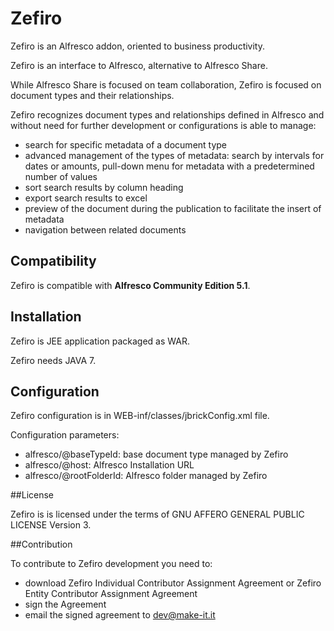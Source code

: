 # Zefiro

Zefiro is an Alfresco addon, oriented to business productivity.

Zefiro is an interface to Alfresco, alternative to Alfresco Share. 

While Alfresco Share is focused on team collaboration, Zefiro is focused on document types and their relationships.

Zefiro recognizes document types and relationships defined in Alfresco and without need for further development or configurations is able to manage:
* search for specific metadata of a document type
* advanced management of the types of metadata: search by intervals for dates or amounts, pull-down menu for metadata with a predetermined number of values
* sort search results by column heading
* export search results to excel
* preview of the document during the publication to facilitate the insert of metadata
* navigation between related documents 

## Compatibility

Zefiro is compatible with **Alfresco Community Edition 5.1**.

## Installation

Zefiro is JEE application packaged as WAR.

Zefiro needs JAVA 7.

## Configuration

Zefiro configuration is in WEB-inf/classes/jbrickConfig.xml file.

Configuration parameters:
* alfresco/@baseTypeId: base document type managed by Zefiro
* alfresco/@host: Alfresco Installation URL
* alfresco/@rootFolderId: Alfresco folder managed by Zefiro

##License

Zefiro is is licensed under the terms of GNU AFFERO GENERAL PUBLIC LICENSE Version 3.

##Contribution

To contribute to Zefiro development you need to:
* download Zefiro Individual Contributor Assignment Agreement or Zefiro Entity Contributor Assignment Agreement
* sign the Agreement
* email the signed agreement to dev@make-it.it







